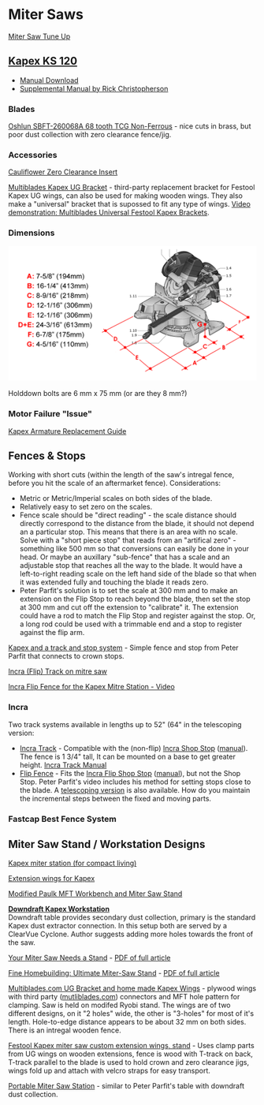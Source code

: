# Miter Saws

[Miter Saw Tune Up](https://www.finewoodworking.com/membership/pdf/8101/011154042.pdf)

## [Kapex KS 120]()

* [Manual Download](https://www.festoolusa.com/-/media/tts/festool/festool-usa/downloads/manuals/472068_005_ks_120_usa.pdf)
* [Supplemental Manual by Rick Christopherson](https://service.festoolusa.com/media/pdf/Kapex-KS120-Supplemental-Manual.pdf)

### Blades

[Oshlun SBFT-260068A 68 tooth TCG Non-Ferrous](http://www.oshlun.com/fespro_series.html) - nice cuts in brass, but poor dust collection with zero clearance fence/jig.

### Accessories

[Cauliflower Zero Clearance Insert]()

[Multiblades Kapex UG Bracket](http://multiblades.com/kapex/ka-ugbracket.html) - third-party replacement bracket for Festool Kapex UG wings, can also be used for making wooden wings. They also make a "universal" bracket that is supossed to fit any type of wings. [Video demonstration: Multiblades Universal Festool Kapex Brackets](https://www.youtube.com/watch?v=UuPqPlWPzqg).

### Dimensions

![](../assets/kapex-dimensions.gif)

Holddown bolts are 6 mm x 75 mm (or are they 8 mm?)

### Motor Failure "Issue"

[Kapex Armature Replacement Guide](http://festoolownersgroup.com/festool-how-to/help-find-kapex-armature-replacement-guide/?action=dlattach;attach=292444)

## Fences & Stops

Working with short cuts (within the length of the saw's intregal fence, before you hit the scale of an aftermarket fence). Considerations:

* Metric or Metric/Imperial scales on both sides of the blade.
* Relatively easy to set zero on the scales.
* Fence scale should be "direct reading" - the scale distance should directly correspond to the distance from the blade, it should not depend an a particular stop. This means that there is an area with no scale. Solve with a "short piece stop" that reads from an "artifical zero" - something like 500 mm so that conversions can easily be done in your head. Or maybe an auxillary "sub-fence" that has a scale and an adjustable stop that reaches all the way to the blade. It would have a left-to-right reading scale on the left hand side of the blade so that when it was extended fully and touching the blade it reads zero.
* Peter Parfit's solution is to set the scale at 300 mm and to make an extension on the Flip Stop to reach beyond the blade, then set the stop at 300 mm and cut off the extension to "calibrate" it. The extension could have a rod to match the Flip Stop and register against the stop. Or, a long rod could be used with a trimmable end and a stop to register against the flip arm.

[Kapex and a track and stop system](http://festoolownersgroup.com/festool-jigs-tool-enhancements/kapex-and-a-track-and-stop-system/) - Simple fence and stop from Peter Parfit that connects to crown stops.

[Incra (Flip) Track on mitre saw](http://festoolownersgroup.com/other-tools-accessories/incra-track-on-mitre-saw/)

[Incra Flip Fence for the Kapex Mitre Station - Video](http://festoolownersgroup.com/festool-jigs-tool-enhancements/incra-flip-fence-for-the-kapex-mitre-station-video/)

### Incra

Two track systems available in lengths up to 52" (64" in the telescoping version:

* [Incra Track](https://incra.com/miter_gauges_accessories_incratracks.html) - Compatible with the (non-flip) [Incra Shop Stop](https://incra.com/miter_gauges_accessories_shopstop.html) ([manual](https://incra.com/manuals/Stop_web_use_only.pdf)). The fence is 1 3/4" tall, It can be mounted on a base to get greater height. [Incra Track Manual](https://incra.com/manuals/track.pdf)
* [Flip Fence](https://incra.com/miter_gauges_accessories_flipfence.html) - Fits the [Incra Flip Shop Stop](http://www.incrementaltools.com/Incremental_Flip_Shop_Stop_Positioner_p/flipshopstop.htm) ([manual](https://incra.com/manuals/flip_shopstop_manual.pdf)), but not the Shop Stop. Peter Parfit's video includes his method for  setting stops close to the blade. A [telescoping version](https://incra.com/miter_gauges_accessories_telescoping_flipfence.html) is also available. How do you maintain the incremental steps between the fixed and moving parts.

### Fastcap Best Fence System

## Miter Saw Stand / Workstation Designs

[Kapex miter station (for compact living)](http://festoolownersgroup.com/festool-jigs-tool-enhancements/kapex-miter-station-(for-compact-living)/)

[Extension wings for Kapex](http://festoolownersgroup.com/festool-jigs-tool-enhancements/extension-wings-for-kapex/)

[Modified Paulk MFT Workbench and Miter Saw Stand](http://festoolownersgroup.com/festool-jigs-tool-enhancements/modified-paulk-mft-workbench-and-miter-saw-stand/)

**[Downdraft Kapex Workstation](http://festoolownersgroup.com/member-projects/kapex-installation)**  
Downdraft table provides secondary dust collection, primary is the standard Kapex dust extractor connection. In this setup both are served by a ClearVue Cyclone. Author suggests adding more holes towards the front of the saw.

[Your Miter Saw Needs a Stand](https://www.finewoodworking.com/2009/12/01/your-miter-saw-needs-a-stand) - [PDF of full article](https://www.finewoodworking.com/membership/pdf/57507/011209052.pdf)

[Fine Homebuilding: Ultimate Miter-Saw Stand](https://www.finehomebuilding.com/2011/03/10/ultimate-miter-saw-stand) - [PDF of full article](https://www.finehomebuilding.com/membership/pdf/5896/021218044.pdf)

[Multiblades.com UG Bracket and home made Kapex Wings](https://www.festoolownersgroup.com/festool-jigs-tool-enhancements/multiblades-com-ug-bracket-and-home-made-kapex-wings/) - plywood wings with third party ([mutliblades.com](https://multiblades.com)) connectors and MFT hole pattern for clamping. Saw is held on modifed Ryobi stand. The wings are of two different designs, on it "2 holes" wide, the other is "3-holes" for most of it's length. Hole-to-edge distance appears to be about 32 mm on both sides. There is an intregal wooden fence.

[Festool Kapex miter saw custom extension wings, stand](http://forum.toolsinaction.com/topic/5876-video-festool-kapex-miter-saw-custom-extension-wings-stand/) - Uses clamp parts from UG wings on wooden extensions, fence is wood with T-track on back, T-track parallel to the blade is used to hold crown and zero clearance jigs, wings fold up and attach with velcro straps for easy transport.

[Portable Miter Saw Station](https://www.simplecove.com/1215/portable-miter-saw-station/) - similar to Peter Parfit's table with downdraft dust collection.
